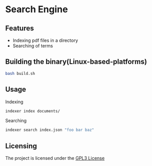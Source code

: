 # Search Engine

## Features
- Indexing pdf files in a directory  
- Searching of terms

## Building the binary(Linux-based-platforms)
```bash
bash build.sh
```

## Usage

Indexing 
```bash
indexer index documents/
```

Searching
```bash
indexer search index.json "foo bar baz"
```

## Licensing
The project is licensed under the [GPL3 License](LICENSE)
